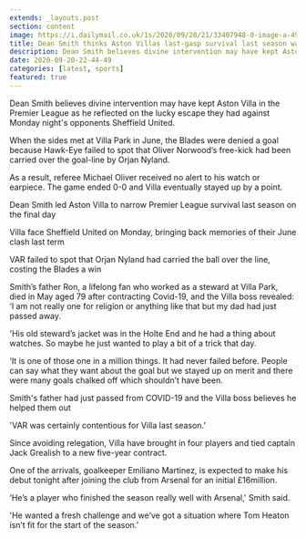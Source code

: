 ```yaml
---
extends: _layouts.post
section: content
image: https://i.dailymail.co.uk/1s/2020/09/20/21/33407948-0-image-a-49_1600633477514.jpg 
title: Dean Smith thinks Aston Villas last-gasp survival last season was divine intervention 
description: Dean Smith believes divine intervention may have kept Aston Villa in the Premier League as he reflected on the lucky escape they had against Monday nights opponents Sheffield United. 
date: 2020-09-20-22-44-49 
categories: [latest, sports] 
featured: true 
--- 
```

Dean Smith believes divine intervention may have kept Aston Villa in the Premier League as he reflected on the lucky escape they had against Monday night's opponents Sheffield United.

When the sides met at Villa Park in June, the Blades were denied a goal because Hawk-Eye failed to spot that Oliver Norwood’s free-kick had been carried over the goal-line by Orjan Nyland. 

As a result, referee Michael Oliver received no alert to his watch or earpiece. The game ended 0-0 and Villa eventually stayed up by a point.

Dean Smith led Aston Villa to narrow Premier League survival last season on the final day

Villa face Sheffield United on Monday, bringing back memories of their June clash last term 

VAR failed to spot that Orjan Nyland had carried the ball over the line, costing the Blades a win

Smith’s father Ron, a lifelong fan who worked as a steward at Villa Park, died in May aged 79 after contracting Covid-19, and the Villa boss revealed: ‘I am not really one for religion or anything like that but my dad had just passed away. 

'His old steward’s jacket was in the Holte End and he had a thing about watches. So maybe he just wanted to play a bit of a trick that day.

‘It is one of those one in a million things. It had never failed before. People can say what they want about the goal but we stayed up on merit and there were many goals chalked off which shouldn’t have been. 

Smith's father had just passed from COVID-19 and the Villa boss believes he helped them out 

'VAR was certainly contentious for Villa last season.’

Since avoiding relegation, Villa have brought in four players and tied captain Jack Grealish to a new five-year contract.

One of the arrivals, goalkeeper Emiliano Martinez, is expected to make his debut tonight after joining the club from Arsenal for an initial £16million.  

‘He’s a player who finished the season really well with Arsenal,' Smith said. 

'He wanted a fresh challenge and we’ve got a situation where Tom Heaton isn’t fit for the start of the season.’

